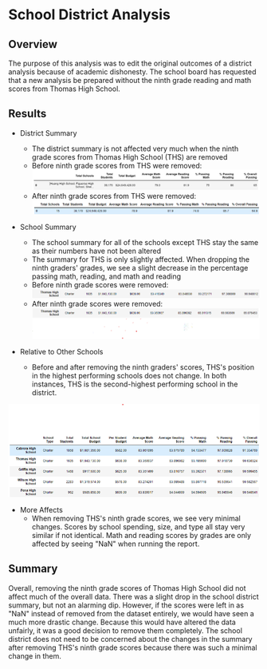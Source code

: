 # School District Analysis

## Overview
The purpose of this analysis was to edit the original outcomes of a district analysis because of academic dishonesty. The school board has requested that a new analysis be prepared without the ninth grade reading and math scores from Thomas High School.

## Results
- District Summary
  - The district summary is not affected very much when the ninth grade scores from Thomas High School (THS) are removed
  - Before ninth grade scores from THS were removed: ![before_district_summary.png](Resources/before_district_summary.png)
  - After ninth grade scores from THS were removed: ![after_district_summary.png](Resources/after_district_summary.png)

- School Summary
  - The school summary for all of the schools except THS stay the same as their numbers have not been altered
  - The summary for THS is only slightly affected. When dropping the ninth graders' grades, we see a slight decrease in the percentage passing math, reading, and math and reading
  - Before ninth grade scores were removed: ![thomas_before.png](Resources/thomas_before.png)
  - After ninth grade scores were removed: ![thomas_after.png](Resources/thomas_after.png)

- Relative to Other Schools
  - Before and after removing the ninth graders' scores, THS's position in the highest performing schools does not change. In both instances, THS is the second-highest performing school in the district.

![school_preformance.png](Resources/school_performance.png)

- More Affects
   - When removing THS's ninth grade scores, we see very minimal changes. Scores by school spending, size, and type all stay very similar if not identical. Math and reading scores    by grades are only affected by seeing "NaN" when running the report.


## Summary
Overall, removing the ninth grade scores of Thomas High School did not affect much of the overall data. There was a slight drop in the school district summary, but not an alarming dip. However, if the scores were left in as "NaN" instead of removed from the dataset entirely, we would have seen a much more drastic change. Because this would have altered the data unfairly, it was a good decision to remove them completely. The school district does not need to be concerned about the changes in the summary after removing THS's ninth grade scores because there was such a minimal change in them.
